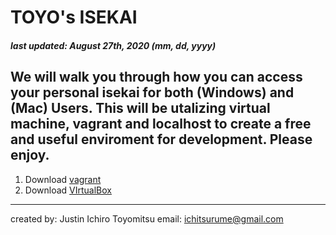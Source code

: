# TOYO's ISEKAI
##### last updated: August 27th, 2020 (mm, dd, yyyy)  
We will walk you through how you can access your personal isekai for both (Windows) and (Mac) Users. This will be utalizing virtual machine, vagrant and localhost to create a free and useful enviroment for development. Please enjoy.
---
1. Download [vagrant](https://www.vagrantup.com/downloads)
2. Download [VIrtualBox](https://www.virtualbox.org/)
---
created by: Justin Ichiro Toyomitsu
email: ichitsurume@gmail.com
